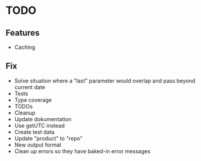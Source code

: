 # TODO

## Features

- Caching

## Fix

- Solve situation where a "last" parameter would overlap and pass beyond current date
- Tests
- Type coverage
- TODOs
- Cleanup
- Update dokumentation
- Use getUTC instead
- Create test data
- Update "product" to "repo"
- New output format
- Clean up errors so they have baked-in error messages
